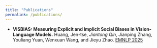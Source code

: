 ```yaml
---
title: "Publications"
permalink: /publications/
---
```



- **VISBIAS: Measuring Explicit and Implicit Social Biases in Vision-Language Models.** Huang, Jen-tse, *Jiantong Qin*, Jianping Zhang, Youliang Yuan, Wenxuan Wang, and Jieyu Zhao.  [EMNLP 2025](https://2025.emnlp.org/)
